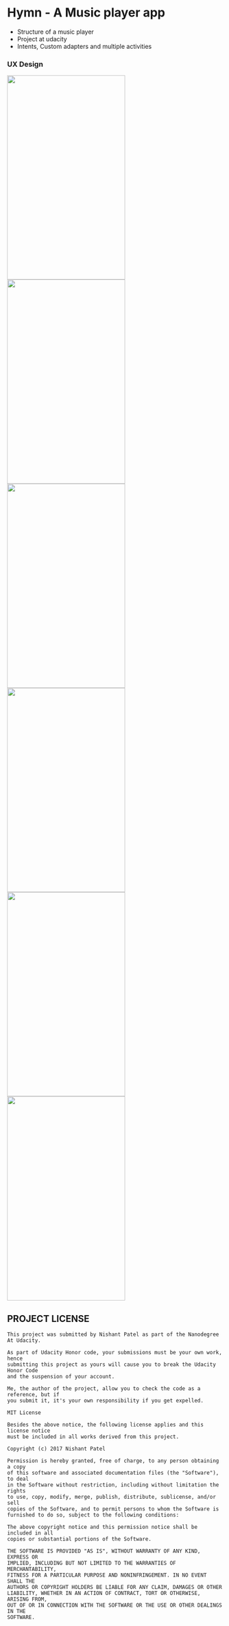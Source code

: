 # Hymn - A Music player app

- Structure of a music player
- Project at udacity
- Intents, Custom adapters and multiple activities

### UX Design

<img src="https://user-images.githubusercontent.com/32653955/32149884-cfaaf80a-bce1-11e7-8d64-d062b0403669.png" width="275" height="475"> <img src="https://user-images.githubusercontent.com/32653955/32149887-cfd5e308-bce1-11e7-9a43-f2a91d9731d3.png" width="275" height="475"> <img src="https://user-images.githubusercontent.com/32653955/32149886-cfc71a4e-bce1-11e7-9088-c5a361a39a53.png" width="275" height="475"> <img src="https://user-images.githubusercontent.com/32653955/32149882-cf91e8ec-bce1-11e7-84ee-bee0db33f75a.png" width="275" height="475"> <img src="https://user-images.githubusercontent.com/32653955/32149883-cf9f43b6-bce1-11e7-8fdd-e68f0f86446e.png" width="275" height="475"> <img src="https://user-images.githubusercontent.com/32653955/32149885-cfba31a8-bce1-11e7-8278-cc5da64ef86b.png" width="275" height="475">

## PROJECT LICENSE

```
This project was submitted by Nishant Patel as part of the Nanodegree At Udacity.

As part of Udacity Honor code, your submissions must be your own work, hence
submitting this project as yours will cause you to break the Udacity Honor Code
and the suspension of your account.

Me, the author of the project, allow you to check the code as a reference, but if
you submit it, it's your own responsibility if you get expelled.

MIT License

Besides the above notice, the following license applies and this license notice
must be included in all works derived from this project.

Copyright (c) 2017 Nishant Patel

Permission is hereby granted, free of charge, to any person obtaining a copy
of this software and associated documentation files (the "Software"), to deal
in the Software without restriction, including without limitation the rights
to use, copy, modify, merge, publish, distribute, sublicense, and/or sell
copies of the Software, and to permit persons to whom the Software is
furnished to do so, subject to the following conditions:

The above copyright notice and this permission notice shall be included in all
copies or substantial portions of the Software.

THE SOFTWARE IS PROVIDED "AS IS", WITHOUT WARRANTY OF ANY KIND, EXPRESS OR
IMPLIED, INCLUDING BUT NOT LIMITED TO THE WARRANTIES OF MERCHANTABILITY,
FITNESS FOR A PARTICULAR PURPOSE AND NONINFRINGEMENT. IN NO EVENT SHALL THE
AUTHORS OR COPYRIGHT HOLDERS BE LIABLE FOR ANY CLAIM, DAMAGES OR OTHER
LIABILITY, WHETHER IN AN ACTION OF CONTRACT, TORT OR OTHERWISE, ARISING FROM,
OUT OF OR IN CONNECTION WITH THE SOFTWARE OR THE USE OR OTHER DEALINGS IN THE
SOFTWARE.
```
